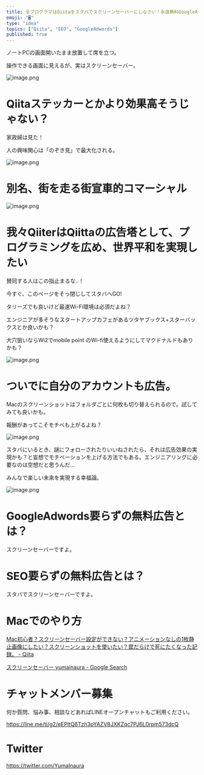 ```yaml
---
title: 全プログラマはQiitaをスタバでスクリーンセーバーにしなさい！永遠無料GoogleAdwords的な？勝手にSEO業者？リアル口コミで世界
emoji: "🖥"
type: "idea"
topics: ["Qiita", "SEO", "GoogleAdwords"]
published: true
---
```


ノートPCの画面開いたまま放置して席を立つ。

操作できる画面に見えるが、実はスクリーンセーバー。


![image.png](https://qiita-image-store.s3.amazonaws.com/0/89618/b7cb1f31-09c9-33e4-b2e8-b4c3ff96c2b9.png)


# Qiitaステッカーとかより効果高そうじゃない？

家政婦は見た！

人の興味関心は「のぞき見」で最大化される。

![image.png](https://qiita-image-store.s3.amazonaws.com/0/89618/ad638346-5984-e49a-1189-1a2cba5f4339.png)


# 別名、街を走る街宣車的コマーシャル

![image.png](https://qiita-image-store.s3.amazonaws.com/0/89618/28b4968b-5b6d-2126-e36c-a929bda8a70c.png)



# 我々QiiterはQiittaの広告塔として、プログラミングを広め、世界平和を実現したい

賛同する人はこの指止まるな‥！

今すぐ、このページをそっ閉じしてスタバへGO!

タリーズでも良いけど最速Wi-Fi環境は必須だよね？

エンジニアが多そうなスタートアップカフェがあるツタヤブックス+スターバックスとか良いかも？

大穴狙いならWi2でmobile point のWi-fi使えるようにしてマクドナルドもありかも？

![image.png](https://qiita-image-store.s3.amazonaws.com/0/89618/e91e84c1-9899-88dc-a9f7-9cc1d7b5dba7.png)



# ついでに自分のアカウントも広告。

Macのスクリーンショットはフォルダごとに何枚も切り替えられるので。試してみても良いかも。

報酬があってこそモチベも上がるよね？

![image.png](https://qiita-image-store.s3.amazonaws.com/0/89618/a26fc7e3-51fa-2b7d-d9a7-dc65c8187f20.png)


スタバにいるとき、謎にフォローされたりいいねされたら、それは広告効果の実現かも？と妄想でモチベーションを上げる方法でもある。エンジニアリングに必要なのは空想だと思うんだ…

みんなで楽しい未来を実現する幸福論。

![image.png](https://qiita-image-store.s3.amazonaws.com/0/89618/d0d37272-c748-990c-2655-e1e94c7af20e.png)

# GoogleAdwords要らずの無料広告とは？

スクリーンセーバーですよ。

# SEO要らずの無料広告とは？

スタバでスクリーンセーバーですよ。


# Macでのやり方

[Mac初心者？スクリーンセーバー設定ができない？アニメーションなしの1枚静止画像にしたい？スクリーンショットを使いたい？罠だらけで死にたくなった記録。 - Qiita](https://qiita.com/YumaInaura/items/8c815b9f622f47c792ca)

[スクリーンセーバー yumainaura - Google Search](https://www.google.co.jp/search?q=%E3%82%B9%E3%82%AF%E3%83%AA%E3%83%BC%E3%83%B3%E3%82%BB%E3%83%BC%E3%83%90%E3%83%BC+yumainaura&oq=%E3%82%B9%E3%82%AF%E3%83%AA%E3%83%BC%E3%83%B3%E3%82%BB%E3%83%BC%E3%83%90%E3%83%BC+yumainaura&aqs=chrome..69i57j69i60l3.4756j0j7&sourceid=chrome&ie=UTF-8)








<!-- Update From Qiita API -->

# チャットメンバー募集


何か質問、悩み事、相談などあればLINEオープンチャットもご利用ください。

https://line.me/ti/g2/eEPltQ6Tzh3pYAZV8JXKZqc7PJ6L0rpm573dcQ





# Twitter


https://twitter.com/YumaInaura


<!-- Update From Qiita API -->


